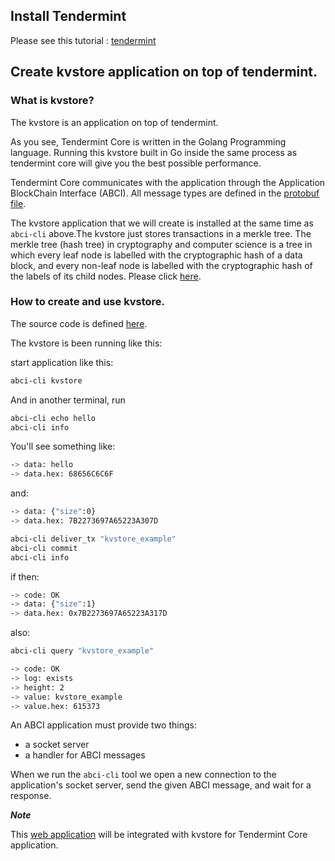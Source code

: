## Install Tendermint
Please see this tutorial : [tendermint](tendermint/Install.md)

## Create kvstore application on top of tendermint.


### What is kvstore?
 The kvstore is an application on top of tendermint.
 
As you see, Tendermint Core is written in the Golang Programming language. Running this kvstore built in Go inside the same process as tendermint core will give you the best possible performance.
 
Tendermint Core communicates with the application through the Application BlockChain Interface (ABCI).  All message types are defined in the [protobuf file](https://github.com/tendermint/tendermint/blob/master/proto/tendermint/abci/types.proto).

The kvstore application that we will create is installed at the same time as `abci-cli` above.The kvstore just stores transactions in a merkle tree. The merkle tree (hash tree) in cryptography and computer science is a tree in which every leaf node is labelled with the cryptographic hash of a data block, and every non-leaf node is labelled with the cryptographic hash of the labels of its child nodes. Please click [here](https://en.wikipedia.org/wiki/Merkle_tree).

### How to create and use kvstore.

The source code is defined [here]().

The kvstore is been running like this:

start application like this:

```sh
abci-cli kvstore
```
And in another terminal, run

```sh
abci-cli echo hello
abci-cli info
```

You'll see something like:

```sh
-> data: hello
-> data.hex: 68656C6C6F
```

and:

```sh
-> data: {"size":0}
-> data.hex: 7B2273697A65223A307D
```

```sh
abci-cli deliver_tx "kvstore_example"
abci-cli commit
abci-cli info
```

if then:

```sh
-> code: OK
-> data: {"size":1}
-> data.hex: 0x7B2273697A65223A317D
```

also:

```sh
abci-cli query "kvstore_example"
```

```sh
-> code: OK
-> log: exists
-> height: 2
-> value: kvstore_example
-> value.hex: 615373
```

An ABCI application must provide two things:

- a socket server
- a handler for ABCI messages

When we run the `abci-cli` tool we open a new connection to the
application's socket server, send the given ABCI message, and wait for a
response.


***Note***

This [web application]() will be integrated with kvstore for Tendermint Core application.








 



